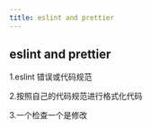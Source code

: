 ```yaml
---
title: eslint and prettier
---
```

## eslint and prettier

1.eslint 错误或代码规范

2.按照自己的代码规范进行格式化代码

3.一个检查一个是修改